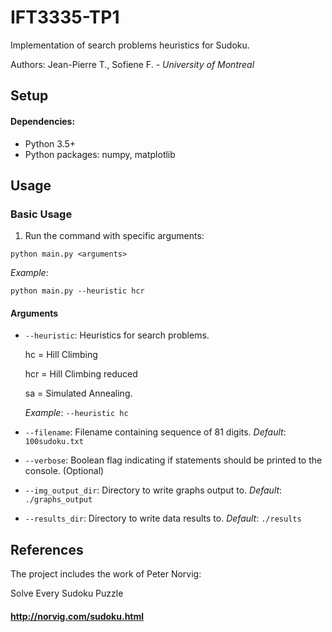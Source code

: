 # IFT3335-TP1

Implementation of search problems heuristics for Sudoku.

Authors: Jean-Pierre T., Sofiene F. *- University of Montreal*

## Setup
#### Dependencies:
* Python 3.5+
* Python packages: numpy, matplotlib

## Usage
### Basic Usage

1. Run the command with specific arguments:
```
python main.py <arguments>
```
*Example*:
```
python main.py --heuristic hcr
```

#### Arguments
* `--heuristic`: Heuristics for search problems. 

   hc = Hill Climbing

   hcr = Hill Climbing reduced

   sa = Simulated Annealing. 
   
   *Example*: `--heuristic hc`

* `--filename`: Filename containing sequence of 81 digits. *Default*: `100sudoku.txt`
* `--verbose`: Boolean flag indicating if statements should be printed to the console. (Optional)
* `--img_output_dir`: Directory to write graphs output to.  *Default*: `./graphs_output`
* `--results_dir`: Directory to write data results to.  *Default*: `./results`

## References

The project includes the work of Peter Norvig:

Solve Every Sudoku Puzzle
#### http://norvig.com/sudoku.html

